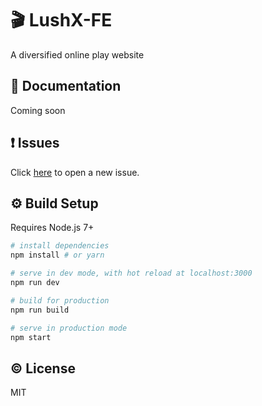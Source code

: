# 🎬 LushX-FE

A diversified online play website

## 📖 Documentation

Coming soon

## ❗️ Issues

Click [here](https://github.com/LushX/LushX-FE/issues) to open a new issue.

## ⚙️ Build Setup

Requires Node.js 7+

```bash
# install dependencies
npm install # or yarn

# serve in dev mode, with hot reload at localhost:3000
npm run dev

# build for production
npm run build

# serve in production mode
npm start
```

## ©️ License

MIT
